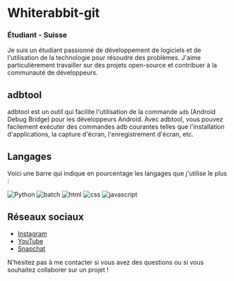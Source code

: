 # Whiterabbit-git

### Étudiant - Suisse

Je suis un étudiant passionné de développement de logiciels et de l'utilisation de la technologie pour résoudre des problèmes. J'aime particulièrement travailler sur des projets open-source et contribuer à la communauté de développeurs.

## adbtool

adbtool est un outil qui facilite l'utilisation de la commande `adb` (Android Debug Bridge) pour les développeurs Android. Avec adbtool, vous pouvez facilement exécuter des commandes adb courantes telles que l'installation d'applications, la capture d'écran, l'enregistrement d'écran, etc.

## Langages

Voici une barre qui indique en pourcentage les langages que j'utilise le plus :

![Python](https://progress-bar.dev/70?title=Python&width=200&color=orange)
![batch](https://progress-bar.dev/15?title=batch&width=200&color=yellow)
![html](https://progress-bar.dev/5?title=html&width=200&color=red)
![css](https://progress-bar.dev/5?title=css&width=200&color=green)
![javascript](https://progress-bar.dev/5?title=javascript&width=200&color=pink)

## Réseaux sociaux

* [Instagram](https://www.instagram.com/whiterabbit-git/)
* [YouTube](https://www.youtube.com/channel/UCxjqh1xH-Wn7ZDMzXoWdumw)
* [Snapchat](https://www.snapchat.com/add/whiterabbit-git)

N'hésitez pas à me contacter si vous avez des questions ou si vous souhaitez collaborer sur un projet !
